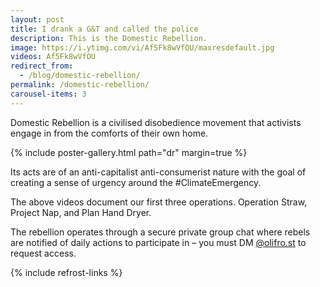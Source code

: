 ```yaml
---
layout: post
title: I drank a G&T and called the police
description: This is the Domestic Rebellion.
image: https://i.ytimg.com/vi/Af5Fk8wVfOU/maxresdefault.jpg
videos: Af5Fk8wVfOU
redirect_from:
  - /blog/domestic-rebellion/
permalink: /domestic-rebellion/
carousel-items: 3
---
```


<!-- {% include refrost-style %} -->

<div class="youtube-player" data-id="{{ page.videos }}" data-thumb="{{ page.image }}"></div>

Domestic Rebellion is a civilised disobedience movement that activists engage in from the comforts of their own home.

{% include poster-gallery.html path="dr" margin=true %}

Its acts are of an anti-capitalist anti-consumerist nature with the goal of creating a sense of urgency around the #ClimateEmergency.

<div class="youtube-player" data-id="NBZFYpatfPw" data-thumb="https://i.ytimg.com/vi/NBZFYpatfPw/maxresdefault.jpg"></div>

<div class="youtube-player" data-id="tk6vPdownsg" data-thumb="https://i.ytimg.com/vi/tk6vPdownsg/maxresdefault.jpg"></div>

The above videos document our first three operations. Operation Straw, Project Nap, and Plan Hand Dryer.



The rebellion operates through a secure private group chat where rebels are notified of daily actions to participate in – you must DM [@olifro.st](https://www.instagram.com/olifro.st/) to request access.




{% include refrost-links %}
